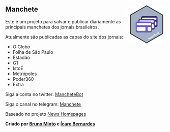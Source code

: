 
## Manchete <img src="man/figures/logo.png" align="right" height="120" />

Este é um projeto para salvar e publicar diariamente as principais
manchetes dos jornais brasileiros.

Atualmente são publicadas as capas do site dos jornais:

-   O Globo
-   Folha de São Paulo
-   Estadão
-   G1
-   IstoÉ
-   Metrópoles
-   Poder360
-   Extra

Siga a conta no twitter: [MancheteBot](https://twitter.com/MancheteBot)

Siga o canal no telegram: [Manchete](https://t.me/mancheteBR)

Baseado no projeto [News
Homepages](https://palewi.re/docs/news-homepages/)

**Criado por [Bruno Mioto](https://github.com/brunomioto) e [Ícaro
Bernardes](https://github.com/IcaroBernardes)**
